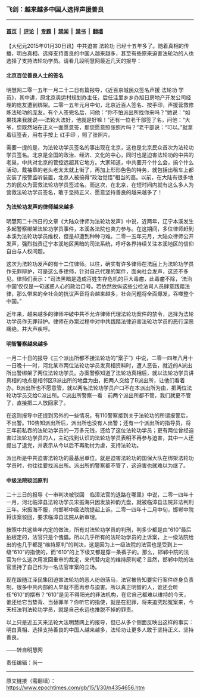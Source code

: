 ### 飞剑：越来越多中国人选择声援善良

---

#### [首页](../../../..?n4354656) &nbsp;|&nbsp; [评论](../../../../../epoch-comment?n4354656) &nbsp;|&nbsp; [专题](../../../../../epoch-special?n4354656) &nbsp;|&nbsp; [禁闻](../../../../../epoch-news?n4354656) &nbsp;|&nbsp; [禁书](../../../../../books?n4354656) &nbsp;|&nbsp; [翻墙](https://github.com/gfw-breaker/nogfw/blob/master/README.md?n4354656)


<div class="post_content" id="artbody" itemprop="articleBody">
 <!-- article content begin -->
 <p>
  【大纪元2015年01月30日讯】中共迫害
  <ok href="https://www.epochtimes.com/gb/tag/%E6%B3%95%E8%BD%AE%E5%8A%9F.html">
   法轮功
  </ok>
  已经十五年多了。随着真相的传播，明白真相、选择支持善良的中国人越来越多，甚至有些原来迫害法轮功的人也选择了支持法轮功学员。请看几段明慧网最近几天的报导：
 </p>
 <p>
  <h4>
   北京百位善良人士的签名
  </h4>
  <p>
   明慧网二零一五年一月二十二日有篇报导，《近百京城民众签名声援
   <ok href="https://www.epochtimes.com/gb/tag/%E6%B3%95%E8%BD%AE%E5%8A%9F.html">
    法轮功
   </ok>
   学员》，其中讲，原北京奥运村规划办主任，后任洼里乡乡办旭日房地产开发公司经理的庞友遭到绑架。二零一五年元月中旬，北京近百人签名、按手印，声援营救修炼法轮功的庞友。有个人签完名后，问他：“你不怕派出所找你来吗？”她说：“如果找来我就说──法轮大法好，他就是好嘛！”还有一位老干部签了名，问他：“大爷，您既然站在正义一面愿意签，那您愿意照张照片吗？”老干部说：“可以。”就拿着征签表，用右手按上
   <ok href="https://www.epochtimes.com/gb/tag/%E7%BA%A2%E6%89%8B%E5%8D%B0.html">
    红手印
   </ok>
   ，照了张照片。
  </p>
  <p>
   需要一提的是，为法轮功学员签名的事出现在北京，这也是北京民众首次为法轮功学员签名。北京是全国的政治、经济、文化的中心，同时也是迫害法轮功的中共的老巢，中共对北京的管控远超其它地方。大家知道，中共要开个什么会，搞个什么活动，戴袖章的老头老太太就上街了，再加上形形色色的特务，就包括出租车上都安装了报警监听装置，北京人被搞得“政治觉悟”相当的高。以前，在大陆有很多地方的民众为营救法轮功学员签过名。而这次，在北京，在短时间内就有这么多人为营救法轮功学员签名，敢于坚持正义、愿意坚持善良的越来越多了！
  </p>
  <p>
   <h4>
    为法轮功发声的律师越来越多
   </h4>
   <p>
    明慧网二十四日的文章《大陆众律师为法轮功发声》中说，近两年，辽宁本溪发生多起警察绑架法轮功学员事件，本溪各法院也卖力参与。在这期间，多位律师赶到本溪为法轮功学员维权，但是却遭到种种刁难。二零一五年元月，大陆众律师公开发声，强烈指责辽宁本溪地区黑暗的司法系统，呼吁各界持续关注本溪地区的信仰自由与人权问题。
   </p>
   <p>
    这次为法轮功发声的有十二位律师。以往，确实有许多律师在法庭上为法轮功学员作无罪辩护，可是这么多律师，针对自己代理的案件，面向社会发声，这还不多见。律师们表示：“司法黑暗是造成百姓生存危机的巨大毒瘤，此毒瘤不除，‘法治中国’仅仅是一句迷惑人心的政治口号。若依然放纵这些公检法司人员肆意践踏法律，那么带来的全社会的抗议声音将会越来越多，社会问题将全面爆发，吞噬整个中国。”
   </p>
   <p>
    近年来，越来越多的律师冲破中共不允许律师代理法轮功案件的禁令，选择为法轮功学员作无罪辩护。律师在办案过程中对中共践踏法律迫害法轮功学员的恶行深恶痛绝，并大声疾呼。
   </p>
   <p>
    <h4>
     明智警察越来越多
    </h4>
    <p>
     一月二十日的报导《三个派出所都不接法轮功的“案子”》中说，二零一四年八月十一日晚十一时，河北某市两位法轮功学员发真相资料时，遭人恶告，就近的A派出所出警绑架了两位法轮功学员。办案警察知道了法轮功真相后，就以法轮功学员讲真相的地点是相邻区B派出所的地盘为由，把两人交给了B派出所，让他们看着办。B派出所也不愿意管，就以两名法轮功学员户口不在本派出所为由，把两位法轮功学员交给C派出所。C派出所警察一看：前两个派出所都不管，我们就更不管了，直接把二人放回家了。
    </p>
    <p>
     在这则报导中还提到另外的一些情况，有110警察接到关于法轮功的所谓报警后，不出警。110告知派出所后，派出所也没有人出警；还有一个派出所的指导员，将三年前私吞的法轮功学员的一万多元钱，还给了这位法轮功学员；更有两位曾经迫害过法轮功学员的人，主动找到认识的法轮功学员表明不再参与迫害，其中一人还提出了退党，并表示从今以后不再助纣为虐，支持法轮功。
    </p>
    <p>
     派出所是中共迫害法轮功的最基层单位。就是迫害法轮功的国保大队在绑架法轮功学员时，也往往要找派出所。派出所的警察都不管了，这迫害也就难以为继了。
    </p>
    <p>
     <h4>
      中级法院驳回原判
     </h4>
     <p>
      二十三日的报导《一审判决被驳回　临漳法官的退路在哪里》中说，二零一四年十一月，河北临漳县法轮功学员宋振海只因发放神韵光盘，就被临漳县法院非法判刑三年。宋振海不服，向邯郸中级法院提起上诉。二零一四年十二月中旬，邯郸中院将该案驳回，要求临漳县法院从新审理。
     </p>
     <p>
      按照中共这些年内定的做法，所有对法轮功学员的判刑，判多少都是由“610”最后拍板定的，法官只是个傀儡。所以几乎所有的法轮功学员的上诉案，上一级法院给出的也几乎都是“维持原判”的判决，这是因为上一级法院的法官也是受到上一级“610”的指使的，而“610”的上下级又都是穿一条裤子的。那么，邯郸中院的法官为什么这次用发回重审的裁定，来代替内定的维持原判呢？显然，邯郸中院的法官坚持了自己作为一名法官审案的立场。
     </p>
     <p>
      现在跟随江泽民集团迫害法轮功的恶人纷纷落马，法官被告知要实行案件终身负责制，很多中共内部的人早就不愿再参与迫害。所以真正明智的人，谁还会听任“610”的摆布？“610”是见不得阳光的非法机构，在它自己都难以维持的今天，谁还给它当垫背、当替罪羊？你听它的指使，就是在犯罪，将来追究起冤案来，今天枉法判法轮功学员，就是自己永远也推脱不掉的罪责。
     </p>
     <p>
      以上只是近五天来法轮大法明慧网上的报导，但已从多个侧面反映出这样的事实：明白真相、选择支持善良的中国人越来越多，法轮功让更多人敢于坚持正义、坚持善良。
     </p>
     <p>
      ——转自明慧网
     </p>
     <p>
      责任编辑：尚一
     </p>
     <!-- article content end -->
     <div id="below_article_ad">
     </div>
    </p>
   </p>
  </p>
 </p>
</div>


---

原文链接（需翻墙）：https://www.epochtimes.com/gb/15/1/30/n4354656.htm